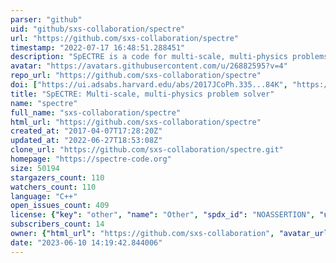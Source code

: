 ```yaml
---
parser: "github"
uid: "github/sxs-collaboration/spectre"
url: "https://github.com/sxs-collaboration/spectre"
timestamp: "2022-07-17 16:48:51.288451"
description: "SpECTRE is a code for multi-scale, multi-physics problems in astrophysics and gravitational physics."
avatar: "https://avatars.githubusercontent.com/u/26882595?v=4"
repo_url: "https://github.com/sxs-collaboration/spectre"
doi: ["https://ui.adsabs.harvard.edu/abs/2017JCoPh.335...84K", "https://ui.adsabs.harvard.edu/abs/2022ascl.soft04012D/abstract"]
title: "SpECTRE: Multi-scale, multi-physics problem solver"
name: "spectre"
full_name: "sxs-collaboration/spectre"
html_url: "https://github.com/sxs-collaboration/spectre"
created_at: "2017-04-07T17:28:20Z"
updated_at: "2022-06-27T18:53:08Z"
clone_url: "https://github.com/sxs-collaboration/spectre.git"
homepage: "https://spectre-code.org"
size: 50194
stargazers_count: 110
watchers_count: 110
language: "C++"
open_issues_count: 409
license: {"key": "other", "name": "Other", "spdx_id": "NOASSERTION", "url": null, "node_id": "MDc6TGljZW5zZTA="}
subscribers_count: 14
owner: {"html_url": "https://github.com/sxs-collaboration", "avatar_url": "https://avatars.githubusercontent.com/u/26882595?v=4", "login": "sxs-collaboration", "type": "Organization"}
date: "2023-06-10 14:19:42.844006"
---
```

